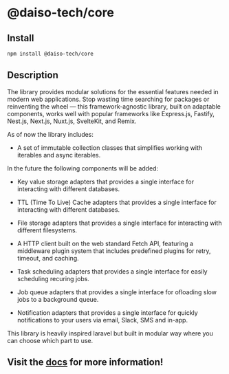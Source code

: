 # @daiso-tech/core

## Install
```bash
npm install @daiso-tech/core
```

## Description
The library provides modular solutions for the essential features needed in modern web applications. Stop wasting time searching for packages or reinventing the wheel — this framework-agnostic library, built on adaptable components, works well with popular frameworks like Express.js, Fastify, Nest.js, Next.js, Nuxt.js, SvelteKit, and Remix.

As of now the library includes:
* A set of immutable collection classes that simplifies working with iterables and async iterables.

In the future the following components will be added:
* Key value storage adapters that provides a single interface for interacting with different databases.

* TTL (Time To Live) Cache adapters that provides a single interface for interacting with different databases.

* File storage adapters that provides a single interface for interacting with different filesystems.

* A HTTP client built on the web standard Fetch API, featuring a middleware plugin system that includes predefined plugins for retry, timeout, and caching.

* Task scheduling adapters that provides a single interface for easily scheduling recuring jobs.

* Job queue adapters that provides a single interface for ofloading slow jobs to a background queue.
 
* Notification adapters that provides a single interface for quickly notifications to your users via email, Slack, SMS and in-app.

This library is heavily inspired laravel but built in modular way where you can choose which part to use.

## Visit the [docs](https://yousif-khalil-abdulkarim.github.io/daiso-core/) for more information!

